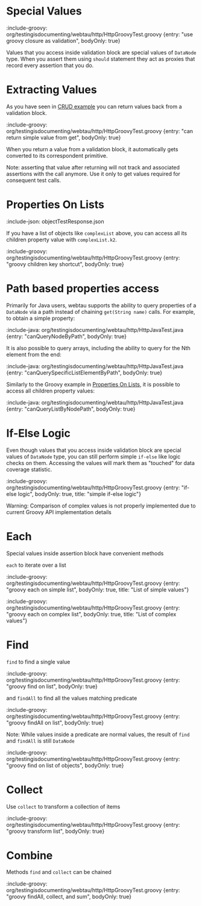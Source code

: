 # Special Values

:include-groovy: org/testingisdocumenting/webtau/http/HttpGroovyTest.groovy {entry: "use groovy closure as validation", bodyOnly: true}

Values that you access inside validation block are special values of `DataNode` type. When you assert them using `should` statement
they act as proxies that record every assertion that you do. 


# Extracting Values

As you have seen in [CRUD example](REST/CRUD) you can return values back from a validation block.

:include-groovy: org/testingisdocumenting/webtau/http/HttpGroovyTest.groovy {entry: "can return simple value from get", bodyOnly: true}

When you return a value from a validation block, it automatically gets converted to its correspondent primitive. 

Note: asserting that value after returning will not track and associated assertions with the call anymore. Use it only
to get values required for consequent test calls.  

# Properties On Lists

:include-json: objectTestResponse.json

If you have a list of objects like `complexList` above, you can access all its children property value with `complexList.k2`.

:include-groovy: org/testingisdocumenting/webtau/http/HttpGroovyTest.groovy {entry: "groovy children key shortcut", bodyOnly: true}

# Path based properties access

Primarily for Java users, webtau supports the ability to query properties of a `DataNode` via a path instead of chaining
`get(String name)` calls.  For example, to obtain a simple property:

:include-java: org/testingisdocumenting/webtau/http/HttpJavaTest.java {entry: "canQueryNodeByPath", bodyOnly: true}

It is also possible to query arrays, including the ability to query for the Nth element from the end:

:include-java: org/testingisdocumenting/webtau/http/HttpJavaTest.java {entry: "canQuerySpecificListElementByPath", bodyOnly: true}

Similarly to the Groovy example in [Properties On Lists](REST/data-node#properties-on-lists), it is possible to access 
all children property values:

:include-java: org/testingisdocumenting/webtau/http/HttpJavaTest.java {entry: "canQueryListByNodePath", bodyOnly: true}

# If-Else Logic

Even though values that you access inside validation block are special values of `DataNode` type, you can still
perform simple `if-else` like logic checks on them. Accessing the values will mark them as "touched" for data coverage statistic. 

:include-groovy: org/testingisdocumenting/webtau/http/HttpGroovyTest.groovy {entry: "if-else logic", bodyOnly: true, title: "simple if-else logic"}

Warning: Comparison of complex values is not properly implemented due to current Groovy API implementation details

# Each

Special values inside assertion block have convenient methods

`each` to iterate over a list

:include-groovy: org/testingisdocumenting/webtau/http/HttpGroovyTest.groovy {entry: "groovy each on simple list", bodyOnly: true, title: "List of simple values"}

:include-groovy: org/testingisdocumenting/webtau/http/HttpGroovyTest.groovy {entry: "groovy each on complex list", bodyOnly: true, title: "List of complex values"}


# Find

`find` to find a single value

:include-groovy: org/testingisdocumenting/webtau/http/HttpGroovyTest.groovy {entry: "groovy find on list", bodyOnly: true}


and `findAll` to find all the values matching predicate

:include-groovy: org/testingisdocumenting/webtau/http/HttpGroovyTest.groovy {entry: "groovy findAll on list", bodyOnly: true}

Note: While values inside a predicate are normal values, the result of `find` and `findAll` is still `DataNode`

:include-groovy: org/testingisdocumenting/webtau/http/HttpGroovyTest.groovy {entry: "groovy find on list of objects", bodyOnly: true}

# Collect

Use `collect` to transform a collection of items

:include-groovy: org/testingisdocumenting/webtau/http/HttpGroovyTest.groovy {entry: "groovy transform list", bodyOnly: true}

# Combine

Methods `find` and `collect` can be chained
 
:include-groovy: org/testingisdocumenting/webtau/http/HttpGroovyTest.groovy {entry: "groovy findAll, collect, and sum", bodyOnly: true}
